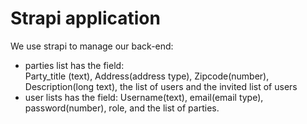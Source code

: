 # Strapi application

We use strapi to manage our back-end: 
+ parties list has the field:  
    Party_title (text), Address(address type), Zipcode(number), Description(long text), the list of users and the invited list of users
+ user lists has the field:
    Username(text), email(email type), password(number), role, and the list of parties. 
